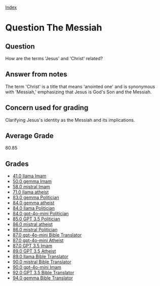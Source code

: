 
[Index](../../index.md)
# Question The Messiah
## Question
How are the terms 'Jesus' and 'Christ' related?

## Answer from notes
The term 'Christ' is a title that means 'anointed one' and is synonymous with 'Messiah,' emphasizing that Jesus is God's Son and the Messiah.

## Concern used for grading
Clarifying Jesus's identity as the Messiah and its implications.

## Average Grade
80.85

## Grades
 * [41.0 llama Imam](../answers/llama_Imam/The_Messiah.md)
 * [50.0 gemma Imam](../answers/gemma_Imam/The_Messiah.md)
 * [58.0 mistral Imam](../answers/mistral_Imam/The_Messiah.md)
 * [71.0 llama atheist](../answers/llama_atheist/The_Messiah.md)
 * [83.0 gemma Politician](../answers/gemma_Politician/The_Messiah.md)
 * [84.0 gemma atheist](../answers/gemma_atheist/The_Messiah.md)
 * [84.0 llama Politician](../answers/llama_Politician/The_Messiah.md)
 * [84.0 gpt-4o-mini Politician](../answers/gpt-4o-mini_Politician/The_Messiah.md)
 * [85.0 GPT 3.5 Politician](../answers/GPT_3.5_Politician/The_Messiah.md)
 * [86.0 mistral atheist](../answers/mistral_atheist/The_Messiah.md)
 * [86.0 mistral Politician](../answers/mistral_Politician/The_Messiah.md)
 * [87.0 gpt-4o-mini Bible Translator](../answers/gpt-4o-mini_Bible_Translator/The_Messiah.md)
 * [87.0 gpt-4o-mini Atheist](../answers/gpt-4o-mini_Atheist/The_Messiah.md)
 * [87.0 GPT 3.5 Imam](../answers/GPT_3.5_Imam/The_Messiah.md)
 * [89.0 GPT 3.5 Atheist](../answers/GPT_3.5_Atheist/The_Messiah.md)
 * [89.0 llama Bible Translator](../answers/llama_Bible_Translator/The_Messiah.md)
 * [90.0 mistral Bible Translator](../answers/mistral_Bible_Translator/The_Messiah.md)
 * [90.0 gpt-4o-mini Imam](../answers/gpt-4o-mini_Imam/The_Messiah.md)
 * [92.0 GPT 3.5 Bible Translator](../answers/GPT_3.5_Bible_Translator/The_Messiah.md)
 * [94.0 gemma Bible Translator](../answers/gemma_Bible_Translator/The_Messiah.md)
